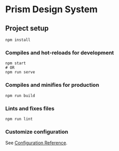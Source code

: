 # Prism Design System

## Project setup
```
npm install
```

### Compiles and hot-reloads for development
```
npm start
# OR
npm run serve
```

### Compiles and minifies for production
```
npm run build
```

### Lints and fixes files
```
npm run lint
```

### Customize configuration
See [Configuration Reference](https://cli.vuejs.org/config/).
